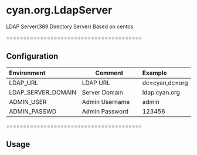 # cyan.org.LdapServer


LDAP Server(389 Directory Server) Based on centos


========================================
## Configuration

|Environment        |Comment             | Example        |
|:------------------|--------------------|:---------------|
|LDAP_URL	        |LDAP URL　　　　　  | dc=cyan,dc=org |
|LDAP_SERVER_DOMAIN |Server Domain       | ldap.cyan.org  |
|ADMIN_USER         |Admin Username      | admin          |
|ADMIN_PASSWD       |Admin Password      | 123456         |

========================================
## Usage